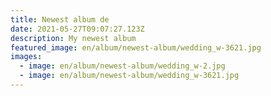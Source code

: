 ```yaml
---
title: Newest album de
date: 2021-05-27T09:07:27.123Z
description: My newest album
featured_image: en/album/newest-album/wedding_w-3621.jpg
images:
  - image: en/album/newest-album/wedding_w-2.jpg
  - image: en/album/newest-album/wedding_w-3621.jpg
---
```

